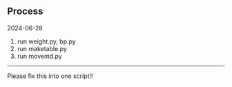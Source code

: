 ## Process

2024-06-28

1.  run weight.py, bp.py
2.  run maketable.py
3.  run movemd.py

---

Please fix this into one script!!